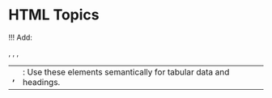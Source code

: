 # HTML Topics


!!! Add:

<table>, <thead>, <tbody>, <th>, <td>: Use these elements semantically for tabular data and headings.